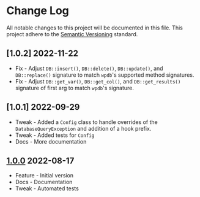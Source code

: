 # Change Log

All notable changes to this project will be documented in this file. This project adhere to the [Semantic Versioning](http://semver.org/) standard.

## [1.0.2] 2022-11-22

- Fix - Adjust `DB::insert()`, `DB::delete()`, `DB::update()`, and `DB::replace()` signature to match `wpdb`'s supported method signatures.
- Fix - Adjust `DB::get_var()`, `DB::get_col()`, and `DB::get_results()` signature of first arg to match `wpdb`'s signature.

## [1.0.1] 2022-09-29

* Tweak - Added a `Config` class to handle overrides of the `DatabaseQueryException` and addition of a hook prefix.
* Tweak - Added tests for `Config`
* Docs - More documentation

## [1.0.0] 2022-08-17

* Feature - Initial version
* Docs - Documentation
* Tweak - Automated tests

[1.0.0]: https://github.com/stellarwp/schema/releases/tag/1.0.0
